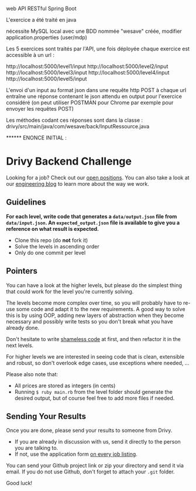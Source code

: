 web API RESTful Spring Boot

L'exercice a été traité en java

nécessite MySQL local avec une BDD nommée "wesave" créée,
modifier application.properties (user/mdp)

Les 5 exercices sont traités par l'API,
une fois déployée chaque exercice est accessible à un url :

http://localhost:5000/level1/input
http://localhost:5000/level2/input
http://localhost:5000/level3/input
http://localhost:5000/level4/input
http://localhost:5000/level5/input

L'envoi d'un input au format json dans une requête http POST à chaque url entraîne une réponse contenant le json attendu en output pour l'exercice considéré
(on peut utiliser POSTMAN pour Chrome par exemple pour envoyer les requêtes POST)

Les méthodes codant ces réponses sont dans la classe :
drivy/src/main/java/com/wesave/back/InputRessource.java


****** ENONCE INITIAL :

# Drivy Backend Challenge

Looking for a job? Check out our [open positions](https://en.drivy.com/jobs).
You can also take a look at our [engineering blog](https://drivy.engineering/) to learn more about the way we work.

## Guidelines

**For each level, write code that generates a `data/output.json` file from `data/input.json`.
An `expected_output.json` file is available to give you a reference on what result is expected.**

- Clone this repo (do **not** fork it)
- Solve the levels in ascending order
- Only do one commit per level

## Pointers

You can have a look at the higher levels, but please do the simplest thing that could work for the level you're currently solving.

The levels become more complex over time, so you will probably have to re-use some code and adapt it to the new requirements.
A good way to solve this is by using OOP, adding new layers of abstraction when they become necessary and possibly write tests so you don't break what you have already done.

Don't hesitate to write [shameless code](http://red-badger.com/blog/2014/08/20/i-spent-3-days-with-sandi-metz-heres-what-i-learned/) at first, and then refactor it in the next levels.

For higher levels we are interested in seeing code that is clean, extensible and robust, so don't overlook edge cases, use exceptions where needed, ...

Please also note that:

- All prices are stored as integers (in cents)
- Running `$ ruby main.rb` from the level folder should generate the desired output, but of course feel free to add more files if needed.

## Sending Your Results

Once you are done, please send your results to someone from Drivy.

- If you are already in discussion with us, send it directly to the person you are talking to.
- If not, use the application form [on every job listing](https://en.drivy.com/jobs).

You can send your Github project link or zip your directory and send it via email.
If you do not use Github, don't forget to attach your `.git` folder.

Good luck!
